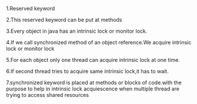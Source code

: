 1.Reserved keyword

2.This reserved keyword can be put at methods

3.Every object in java has an intrinsic lock or monitor lock.

4.If we call synchronized method of an object reference.We acquire intrinsic lock or monitor lock

5.For each object only one thread can acquire intrinsic lock at one time.

6.If second thread tries to acquire same intrinsic lock,it has to wait.

7.synchronized keyword is placed at methods or blocks of code.with the purpose to help in intrinsic
lock acquiescence when multiple thread are trying to access shared resources
